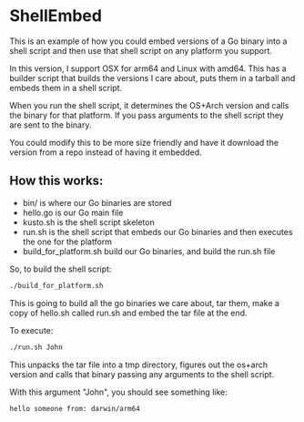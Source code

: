 # ShellEmbed

This is an example of how you could embed versions of a Go binary into a shell script and then use that shell script on any platform you support.

In this version, I support OSX for arm64 and Linux with amd64. This has a builder script that builds the versions I care about, puts them in a tarball and embeds them in a shell script.

When you run the shell script, it determines the OS+Arch version and calls the binary for that platform. If you pass arguments to the shell script they are sent to the binary.

You could modify this to be more size friendly and have it download the version from a repo instead of having it embedded.

## How this works:

* bin/ is where our Go binaries are stored
* hello.go is our Go main file
* kusto.sh is the shell script skeleton
* run.sh is the shell script that embeds our Go binaries and then executes the one for the platform
* build_for_platform.sh build our Go binaries, and build the run.sh file

So, to build the shell script:

```bash
./build_for_platform.sh
```

This is going to build all the go binaries we care about, tar them, make a copy of hello.sh called run.sh and embed the tar file at the end.

To execute:

```bash
./run.sh John
```

This unpacks the tar file into a tmp directory, figures out the os+arch version and calls that binary passing any arguments to the shell script.

With this argument "John", you should see something like:

```bash
hello someone from: darwin/arm64
```
